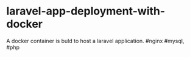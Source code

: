 # laravel-app-deployment-with-docker
 A docker container is buld to host a laravel application. #nginx #mysql, #php
